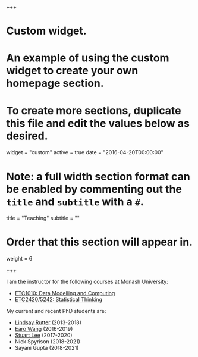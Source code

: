+++
# Custom widget.
# An example of using the custom widget to create your own homepage section.
# To create more sections, duplicate this file and edit the values below as desired.
widget = "custom"
active = true
date = "2016-04-20T00:00:00"

# Note: a full width section format can be enabled by commenting out the `title` and `subtitle` with a `#`.
title = "Teaching"
subtitle = ""

# Order that this section will appear in.
weight = 6

+++

I am the instructor for the following courses at Monash University:

- [ETC1010: Data Modelling and Computing](https://dmac.netlify.com)
- [ETC2420/5242: Statistical Thinking](https://st.netlify.com)

My current and recent PhD students are:

- [Lindsay Rutter](https://github.com/lrutter) (2013-2018)
- [Earo Wang](https://earo.me) (2016-2019)
- [Stuart Lee](https://github.com/sa-lee) (2017-2020)
- Nick Spyrison (2018-2021)
- Sayani Gupta (2018-2021)

